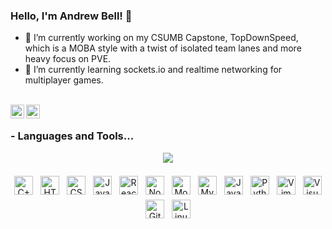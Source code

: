 ### Hello, I'm Andrew Bell! 🔮

- 🔭 I’m currently working on my CSUMB Capstone, TopDownSpeed, which is a MOBA style with a twist of isolated team lanes and more heavy focus on PVE.
- 🌱 I’m currently learning sockets.io and realtime networking for multiplayer games.

</br>

<a href="https://twitter.com/DevAnelon">
  <img align="left" alt="Andrew Bell | Twitter" width="22px" src="https://cdn.jsdelivr.net/npm/simple-icons@v3/icons/twitter.svg" />
</a>
<a href="https://www.linkedin.com/in/bell-andrew/">
  <img align="left" alt="Andrew Bell | Linkedin" width="22px" src="https://cdn.jsdelivr.net/npm/simple-icons@v3/icons/linkedin.svg" />
</a>

</br>

### - Languages and Tools...

<p align="center">
 <a href="https://github.com/anuraghazra/github-readme-stats">
   <img align="center" src="https://github-readme-stats.vercel.app/api/top-langs/?username=anelon&layout=compact" />
 </a>
 </br>
 </br>
 <img src="https://devicons.github.io/devicon/devicon.git/icons/cplusplus/cplusplus-original.svg" alt="C++" height="30px" style="vertical-align:top; margin:4px">
 <img src="https://devicons.github.io/devicon/devicon.git/icons/html5/html5-original.svg" alt="HTML5" height="30px" style="vertical-align:top; margin:4px">
 <img src="https://devicons.github.io/devicon/devicon.git/icons/css3/css3-original.svg" alt="CSS" height="30px" style="vertical-align:top; margin:4px">
 <img src="https://devicons.github.io/devicon/devicon.git/icons/javascript/javascript-original.svg" alt="JavaScript" height="30px" style="vertical-align:top; margin:4px">
 <img src="https://devicons.github.io/devicon/devicon.git/icons/react/react-original.svg" alt="ReactJS" height="30px" style="vertical-align:top; margin:4px">
 <img src="https://devicons.github.io/devicon/devicon.git/icons/nodejs/nodejs-original-wordmark.svg" alt="NodeJS" height="30px" style="vertical-align:top; margin:4px">
 <img src="https://devicons.github.io/devicon/devicon.git/icons/mocha/mocha-plain.svg" alt="Mocha" height="30px" style="vertical-align:top; margin:4px">
 <img src="https://devicons.github.io/devicon/devicon.git/icons/mysql/mysql-original.svg" alt="MySQL" height="30px" style="vertical-align:top; margin:4px">
 <img src="https://devicons.github.io/devicon/devicon.git/icons/java/java-original.svg" alt="Java" height="30px" style="vertical-align:top; margin:4px">
 <img src="https://devicons.github.io/devicon/devicon.git/icons/python/python-original.svg" alt="Python" height="30px" style="vertical-align:top; margin:4px">
 <img src="https://devicons.github.io/devicon/devicon.git/icons/vim/vim-original.svg" alt="Vim" height="30px" style="vertical-align:top; margin:4px">
 <img src="https://devicons.github.io/devicon/devicon.git/icons/visualstudio/visualstudio-plain.svg" alt="Visual Studio" height="30px" style="vertical-align:top; margin:4px">
 <img src="https://devicons.github.io/devicon/devicon.git/icons/github/github-original.svg" alt="Github" height="30px" style="vertical-align:top; margin:4px">
 <img src="https://devicons.github.io/devicon/devicon.git/icons/linux/linux-original.svg" alt="Linux" height="30px" style="vertical-align:top; margin:4px">
</p>
